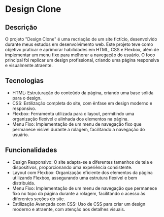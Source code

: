 # Design Clone

## Descrição
O projeto "Design Clone" é uma recriação de um site fictício, desenvolvido durante meus estudos em desenvolvimento web. Este projeto teve como objetivo praticar e aprimorar habilidades em HTML, CSS e Flexbox, além de implementar um menu fixo para melhorar a navegação do usuário. O foco principal foi replicar um design profissional, criando uma página responsiva e visualmente atraente.

## Tecnologias
- HTML: Estruturação do conteúdo da página, criando uma base sólida para o design. <br>
- CSS: Estilização completa do site, com ênfase em design moderno e responsivo.<br>
- Flexbox: Ferramenta utilizada para o layout, permitindo uma organização flexível e alinhada dos elementos na página.<br>
- Menu Fixo: Implementação de um menu de navegação fixo que permanece visível durante a rolagem, facilitando a navegação do usuário.

## Funcionalidades
- Design Responsivo: O site adapta-se a diferentes tamanhos de tela e dispositivos, proporcionando uma experiência consistente.<br>
- Layout com Flexbox: Organização eficiente dos elementos da página utilizando Flexbox, assegurando uma estrutura flexível e bem distribuída.<br>
- Menu Fixo: Implementação de um menu de navegação que permanece fixo no topo da página durante a rolagem, facilitando o acesso às diferentes seções do site.<br>
- Estilização Avançada com CSS: Uso de CSS para criar um design moderno e atraente, com atenção aos detalhes visuais.